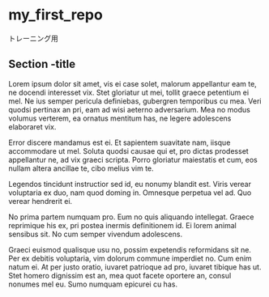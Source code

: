# my_first_repo
トレーニング用

## Section -title
Lorem ipsum dolor sit amet, vis ei case solet, malorum appellantur eam te, ne docendi interesset vix. Stet gloriatur ut mei, tollit graece petentium ei mel. Ne ius semper pericula definiebas, gubergren temporibus cu mea. Veri quodsi pertinax an pri, eam ad wisi aeterno adversarium. Mea no modus volumus verterem, ea ornatus mentitum has, ne legere adolescens elaboraret vix.

Error discere mandamus est ei. Et sapientem suavitate nam, iisque accommodare ut mel. Soluta quodsi causae qui et, pro dictas prodesset appellantur ne, ad vix graeci scripta. Porro gloriatur maiestatis et cum, eos nullam altera ancillae te, cibo melius vim te.

Legendos tincidunt instructior sed id, eu nonumy blandit est. Viris verear voluptaria ex duo, nam quod doming in. Omnesque perpetua vel ad. Quo verear hendrerit ei.

No prima partem numquam pro. Eum no quis aliquando intellegat. Graece reprimique his ex, pri postea inermis definitionem id. Ei lorem animal sensibus sit. No cum semper vivendum adolescens.

Graeci euismod qualisque usu no, possim expetendis reformidans sit ne. Per ex debitis voluptaria, vim dolorum commune imperdiet no. Cum enim natum ei. At per justo oratio, iuvaret patrioque ad pro, iuvaret tibique has ut. Stet homero dignissim est an, mea quot facete oportere an, consul nonumes mel eu. Sumo numquam epicurei cu has.
